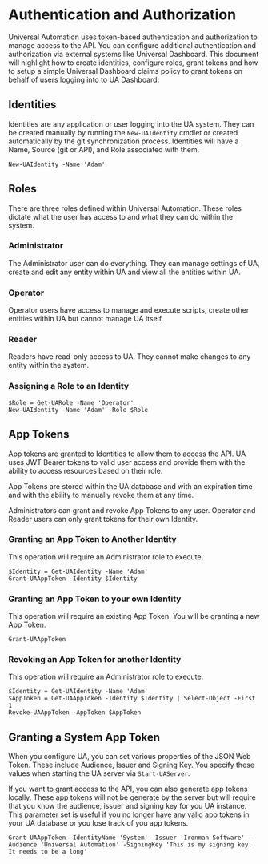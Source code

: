 # Authentication and Authorization

Universal Automation uses token-based authentication and authorization to manage access to the API. You can configure additional authentication and authorization via external systems like Universal Dashboard. This document will highlight how to create identities, configure roles, grant tokens and how to setup a simple Universal Dashboard claims policy to grant tokens on behalf of users logging into to UA Dashboard. 

## Identities

Identities are any application or user logging into the UA system. They can be created manually by running the `New-UAIdentity` cmdlet or created automatically by the git synchronization process. Identities will have a Name, Source \(git or API\), and Role associated with them. 

```text
New-UAIdentity -Name 'Adam'
```

## Roles 

There are three roles defined within Universal Automation. These roles dictate what the user has access to and what they can do within the system. 

### Administrator

The Administrator user can do everything. They can manage settings of UA, create and edit any entity within UA and view all the entities within UA. 

### Operator

Operator users have access to manage and execute scripts, create other entities within UA but cannot manage UA itself. 

### Reader

Readers have read-only access to UA. They cannot make changes to any entity within the system.

### Assigning a Role to an Identity

```text
$Role = Get-UARole -Name 'Operator'
New-UAIdentity -Name 'Adam' -Role $Role
```

## App Tokens 

App tokens are granted to Identities to allow them to access the API. UA uses JWT Bearer tokens to valid user access and provide them with the ability to access resources based on their role. 

App Tokens are stored within the UA database and with an expiration time and with the ability to manually revoke them at any time. 

Administrators can grant and revoke App Tokens to any user. Operator and Reader users can only grant tokens for their own Identity. 

### Granting an App Token to Another Identity

This operation will require an Administrator role to execute. 

```text
$Identity = Get-UAIdentity -Name 'Adam'
Grant-UAAppToken -Identity $Identity
```

### Granting an App Token to your own Identity

This operation will require an existing App Token. You will be granting a new App Token. 

```text
Grant-UAAppToken
```

### Revoking an App Token for another Identity

This operation will require an Administrator role to execute. 

```text
$Identity = Get-UAIdentity -Name 'Adam'
$AppToken = Get-UAAppToken -Identity $Identity | Select-Object -First 1
Revoke-UAAppToken -AppToken $AppToken
```

## Granting a System App Token

When you configure UA, you can set various properties of the JSON Web Token. These include Audience, Issuer and Signing Key. You specify these values when starting the UA server via `Start-UAServer`.

If you want to grant access to the API, you can also generate app tokens locally. These app tokens will not be generate by the server but will require that you know the audience, issuer and signing key for you UA instance. This parameter set is useful if you no longer have any valid app tokens in your UA database or you lose track of you app tokens. 

```text
Grant-UAAppToken -IdentityName 'System' -Issuer 'Ironman Software' -Audience 'Universal Automation' -SigningKey 'This is my signing key. It needs to be a long'
```




